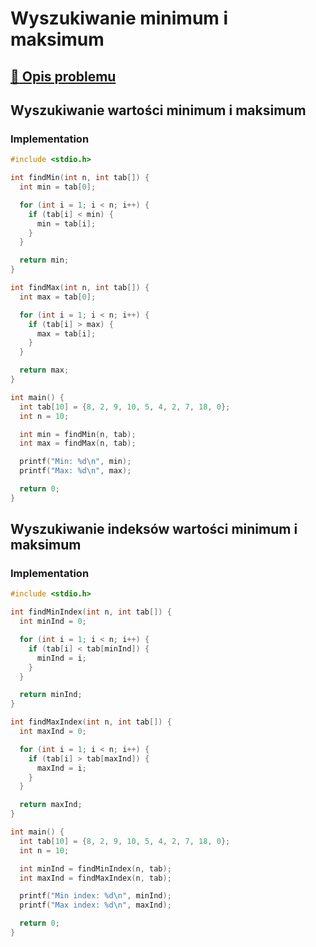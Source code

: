 # Wyszukiwanie minimum i maksimum

## [:link: Opis problemu](../../../../algorithms/searching/min-or-max.md)

## Wyszukiwanie wartości minimum i maksimum

### Implementation

```c linenums="1"
#include <stdio.h>

int findMin(int n, int tab[]) {
  int min = tab[0];

  for (int i = 1; i < n; i++) {
    if (tab[i] < min) {
      min = tab[i];
    }
  }

  return min;
}

int findMax(int n, int tab[]) {
  int max = tab[0];

  for (int i = 1; i < n; i++) {
    if (tab[i] > max) {
      max = tab[i];
    }
  }

  return max;
}

int main() {
  int tab[10] = {8, 2, 9, 10, 5, 4, 2, 7, 18, 0};
  int n = 10;

  int min = findMin(n, tab);
  int max = findMax(n, tab);

  printf("Min: %d\n", min);
  printf("Max: %d\n", max);

  return 0;
}
```

## Wyszukiwanie indeksów wartości minimum i maksimum

### Implementation

```c linenums="1"
#include <stdio.h>

int findMinIndex(int n, int tab[]) {
  int minInd = 0;

  for (int i = 1; i < n; i++) {
    if (tab[i] < tab[minInd]) {
      minInd = i;
    }
  }

  return minInd;
}

int findMaxIndex(int n, int tab[]) {
  int maxInd = 0;

  for (int i = 1; i < n; i++) {
    if (tab[i] > tab[maxInd]) {
      maxInd = i;
    }
  }

  return maxInd;
}

int main() {
  int tab[10] = {8, 2, 9, 10, 5, 4, 2, 7, 18, 0};
  int n = 10;

  int minInd = findMinIndex(n, tab);
  int maxInd = findMaxIndex(n, tab);

  printf("Min index: %d\n", minInd);
  printf("Max index: %d\n", maxInd);

  return 0;
}
```
